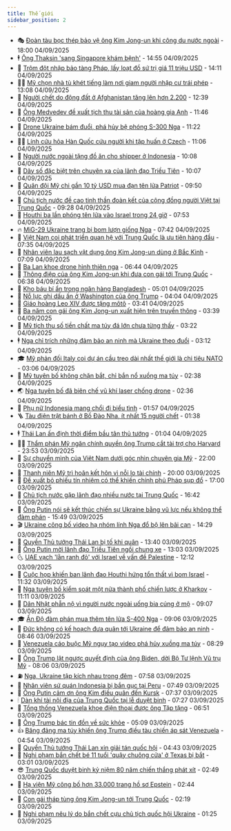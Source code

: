 ```yaml
---
title: Thế giới
sidebar_position: 2
---
```


<!-- vnexpress-the-gioi:START -->
- 🎭 [Đoàn tàu bọc thép bảo vệ ông Kim Jong-un khi công du nước ngoài](https://vnexpress.net/doan-tau-boc-thep-bao-ve-ong-kim-jong-un-khi-cong-du-nuoc-ngoai-4934699.html) - 18:00 04/09/2025
- 🕴 [Ông Thaksin &#39;sang Singapore khám bệnh&#39;](https://vnexpress.net/ong-thaksin-sang-singapore-kham-benh-4935237.html) - 14:55 04/09/2025
- 🤭 [Trộm đột nhập bảo tàng Pháp, lấy loạt đồ sứ trị giá 11 triệu USD](https://vnexpress.net/trom-dot-nhap-bao-tang-phap-lay-loat-do-su-tri-gia-11-trieu-usd-4935230.html) - 14:11 04/09/2025
- 🧑‍💻 [Mỹ chọn nhà tù khét tiếng làm nơi giam người nhập cư trái phép](https://vnexpress.net/my-chon-nha-tu-khet-tieng-lam-noi-giam-nguoi-nhap-cu-trai-phep-4935171.html) - 13:08 04/09/2025
- 🦏 [Người chết do động đất ở Afghanistan tăng lên hơn 2.200](https://vnexpress.net/nguoi-chet-do-dong-dat-o-afghanistan-tang-len-hon-2-200-4935208.html) - 12:39 04/09/2025
- 🦒 [Ông Medvedev đề xuất tịch thu tài sản của hoàng gia Anh](https://vnexpress.net/ong-medvedev-de-xuat-tich-thu-tai-san-cua-hoang-gia-anh-4935120.html) - 11:46 04/09/2025
- 🌈 [Drone Ukraine bám đuổi, phá hủy bệ phóng S-300 Nga](https://vnexpress.net/drone-ukraine-bam-duoi-pha-huy-be-phong-s-300-nga-4935167.html) - 11:22 04/09/2025
- 🧑‍🏫 [Lính cứu hỏa Hàn Quốc cứu người khi tập huấn ở Czech](https://vnexpress.net/linh-cuu-hoa-han-quoc-cuu-nguoi-khi-tap-huan-o-czech-4935179.html) - 11:06 04/09/2025
- 🐲 [Người nước ngoài tặng đồ ăn cho shipper ở Indonesia](https://vnexpress.net/nguoi-nuoc-ngoai-tang-do-an-cho-shipper-o-indonesia-4935154.html) - 10:08 04/09/2025
- 🦒 [Dãy số đặc biệt trên chuyên xa của lãnh đạo Triều Tiên](https://vnexpress.net/day-so-dac-biet-tren-chuyen-xa-cua-lanh-dao-trieu-tien-4935051.html) - 10:07 04/09/2025
- 🐻 [Quân đội Mỹ chi gần 10 tỷ USD mua đạn tên lửa Patriot](https://vnexpress.net/quan-doi-my-chi-gan-10-ty-usd-mua-dan-ten-lua-patriot-4935144.html) - 09:50 04/09/2025
- 🚀 [Chủ tịch nước đề cao tinh thần đoàn kết của cộng đồng người Việt tại Trung Quốc](https://vnexpress.net/chu-tich-nuoc-de-cao-tinh-than-doan-ket-cua-cong-dong-nguoi-viet-tai-trung-quoc-4935075.html) - 09:28 04/09/2025
- 🥰 [Houthi ba lần phóng tên lửa vào Israel trong 24 giờ](https://vnexpress.net/houthi-ba-lan-phong-ten-lua-vao-israel-trong-24-gio-4935028.html) - 07:53 04/09/2025
- 🔥 [MiG-29 Ukraine trang bị bom lượn giống Nga](https://vnexpress.net/mig-29-ukraine-trang-bi-bom-luon-giong-nga-4935025.html) - 07:42 04/09/2025
- 🥳 [Việt Nam coi phát triển quan hệ với Trung Quốc là ưu tiên hàng đầu](https://vnexpress.net/viet-nam-coi-phat-trien-quan-he-voi-trung-quoc-la-uu-tien-hang-dau-4935023.html) - 07:35 04/09/2025
- 💼 [Nhân viên lau sạch vật dụng ông Kim Jong-un dùng ở Bắc Kinh](https://vnexpress.net/nhan-vien-lau-sach-vat-dung-ong-kim-jong-un-dung-o-bac-kinh-4934965.html) - 07:09 04/09/2025
- 🤡 [Ba Lan khoe drone hình thiên nga](https://vnexpress.net/ba-lan-khoe-drone-hinh-thien-nga-4934950.html) - 06:44 04/09/2025
- 🌁 [Thông điệp của ông Kim Jong-un khi đưa con gái tới Trung Quốc](https://vnexpress.net/thong-diep-cua-ong-kim-jong-un-khi-dua-con-gai-toi-trung-quoc-4934812.html) - 06:38 04/09/2025
- 🤩 [Kho báu bí ẩn trong ngân hàng Bangladesh](https://vnexpress.net/kho-bau-bi-an-trong-ngan-hang-bangladesh-4934841.html) - 05:01 04/09/2025
- 🎉 [Nỗ lực ghi dấu ấn ở Washington của ông Trump](https://vnexpress.net/no-luc-ghi-dau-an-o-washington-cua-ong-trump-4934422.html) - 04:04 04/09/2025
- 🎉 [Giáo hoàng Leo XIV được tặng môtô](https://vnexpress.net/giao-hoang-leo-xiv-duoc-tang-moto-4934917.html) - 03:41 04/09/2025
- 🌁 [Ba năm con gái ông Kim Jong-un xuất hiện trên truyền thông](https://vnexpress.net/ba-nam-con-gai-ong-kim-jong-un-xuat-hien-tren-truyen-thong-4934672.html) - 03:39 04/09/2025
- 🌊 [Mỹ tịch thu số tiền chất ma túy đá lớn chưa từng thấy](https://vnexpress.net/my-tich-thu-so-tien-chat-ma-tuy-da-lon-chua-tung-thay-4934821.html) - 03:22 04/09/2025
- 🕴 [Nga chỉ trích những đảm bảo an ninh mà Ukraine theo đuổi](https://vnexpress.net/nga-chi-trich-nhung-dam-bao-an-ninh-ma-ukraine-theo-duoi-4934876.html) - 03:12 04/09/2025
- 🎓 [Mỹ phản đối Italy coi dự án cầu treo dài nhất thế giới là chi tiêu NATO](https://vnexpress.net/my-phan-doi-italy-coi-du-an-cau-treo-dai-nhat-the-gioi-la-chi-tieu-nato-4934866.html) - 03:06 04/09/2025
- 🦩 [Mỹ tuyên bố không chặn bắt, chỉ bắn nổ xuồng ma túy](https://vnexpress.net/my-tuyen-bo-khong-chan-bat-chi-ban-no-xuong-ma-tuy-4934843.html) - 02:38 04/09/2025
- 🌏 [Nga tuyên bố đã biên chế vũ khí laser chống drone](https://vnexpress.net/nga-tuyen-bo-da-bien-che-vu-khi-laser-chong-drone-4934840.html) - 02:36 04/09/2025
- 🌋 [Phụ nữ Indonesia mang chổi đi biểu tình](https://vnexpress.net/phu-nu-indonesia-mang-choi-di-bieu-tinh-4934819.html) - 01:57 04/09/2025
- 🪜 [Tàu điện trật bánh ở Bồ Đào Nha, ít nhất 15 người chết](https://vnexpress.net/tau-dien-trat-banh-o-bo-dao-nha-it-nhat-15-nguoi-chet-4934804.html) - 01:38 04/09/2025
- 🕴 [Thái Lan ấn định thời điểm bầu tân thủ tướng](https://vnexpress.net/thai-lan-an-dinh-thoi-diem-bau-tan-thu-tuong-4934796.html) - 01:04 04/09/2025
- 🧑‍🏫 [Thẩm phán Mỹ ngăn chính quyền ông Trump cắt tài trợ cho Harvard](https://vnexpress.net/tham-phan-my-ngan-chinh-quyen-ong-trump-cat-tai-tro-cho-harvard-4934788.html) - 23:53 03/09/2025
- 🌮 [Sự chuyển mình của Việt Nam dưới góc nhìn chuyên gia Mỹ](https://vnexpress.net/su-chuyen-minh-cua-viet-nam-duoi-goc-nhin-chuyen-gia-my-4932870.html) - 22:00 03/09/2025
- 🚦 [Thanh niên Mỹ trì hoãn kết hôn vì nỗi lo tài chính](https://vnexpress.net/thanh-nien-my-tri-hoan-ket-hon-vi-noi-lo-tai-chinh-4934527.html) - 20:00 03/09/2025
- 💫 [Đề xuất bỏ phiếu tín nhiệm có thể khiến chính phủ Pháp sụp đổ](https://vnexpress.net/de-xuat-bo-phieu-tin-nhiem-co-the-khien-chinh-phu-phap-sup-do-4934456.html) - 17:00 03/09/2025
- 🤡 [Chủ tịch nước gặp lãnh đạo nhiều nước tại Trung Quốc](https://vnexpress.net/chu-tich-nuoc-gap-lanh-dao-nhieu-nuoc-tai-trung-quoc-4934775.html) - 16:42 03/09/2025
- 🦣 [Ông Putin nói sẽ kết thúc chiến sự Ukraine bằng vũ lực nếu không thể đàm phán](https://vnexpress.net/ong-putin-noi-se-ket-thuc-chien-su-ukraine-bang-vu-luc-neu-khong-the-dam-phan-4934758.html) - 15:49 03/09/2025
- 🎬 [Ukraine công bố video hạ nhóm lính Nga đổ bộ lên bãi cạn](https://vnexpress.net/ukraine-cong-bo-video-ha-nhom-linh-nga-do-bo-len-bai-can-4934675.html) - 14:29 03/09/2025
- 🎉 [Quyền Thủ tướng Thái Lan bị tố khi quân](https://vnexpress.net/quyen-thu-tuong-thai-lan-bi-to-khi-quan-4934742.html) - 13:40 03/09/2025
- 🎡 [Ông Putin mời lãnh đạo Triều Tiên ngồi chung xe](https://vnexpress.net/ong-putin-moi-lanh-dao-trieu-tien-ngoi-chung-xe-4934690.html) - 13:03 03/09/2025
- 🌜 [UAE vạch &#39;lằn ranh đỏ&#39; với Israel về vấn đề Palestine](https://vnexpress.net/uae-vach-lan-ranh-do-voi-israel-ve-van-de-palestine-4934721.html) - 12:12 03/09/2025
- 🎡 [Cuộc họp khiến ban lãnh đạo Houthi hứng tổn thất vì bom Israel](https://vnexpress.net/cuoc-hop-khien-ban-lanh-dao-houthi-hung-ton-that-vi-bom-israel-4934687.html) - 11:32 03/09/2025
- 🤗 [Nga tuyên bố kiểm soát một nửa thành phố chiến lược ở Kharkov](https://vnexpress.net/nga-tuyen-bo-kiem-soat-mot-nua-thanh-pho-chien-luoc-o-kharkov-4934717.html) - 11:11 03/09/2025
- 🦩 [Dân Nhật phẫn nộ vì người nước ngoài uống bia cúng ở mộ](https://vnexpress.net/dan-nhat-phan-no-vi-nguoi-nuoc-ngoai-uong-bia-cung-o-mo-4934659.html) - 09:07 03/09/2025
- 🎓 [Ấn Độ đàm phán mua thêm tên lửa S-400 Nga](https://vnexpress.net/an-do-dam-phan-mua-them-ten-lua-s-400-nga-4934621.html) - 09:06 03/09/2025
- 🌁 [Đức không có kế hoạch đưa quân tới Ukraine để đảm bảo an ninh](https://vnexpress.net/duc-khong-co-ke-hoach-dua-quan-toi-ukraine-de-dam-bao-an-ninh-4934629.html) - 08:46 03/09/2025
- 🤩 [Venezuela cáo buộc Mỹ ngụy tạo video phá hủy xuồng ma túy](https://vnexpress.net/venezuela-cao-buoc-my-nguy-tao-video-pha-huy-xuong-ma-tuy-4934616.html) - 08:29 03/09/2025
- 👹 [Ông Trump lật ngược quyết định của ông Biden, dời Bộ Tư lệnh Vũ trụ Mỹ](https://vnexpress.net/ong-trump-lat-nguoc-quyet-dinh-cua-ong-biden-doi-bo-tu-lenh-vu-tru-my-4934411.html) - 08:06 03/09/2025
- ⛽️ [Nga, Ukraine tập kích nhau trong đêm](https://vnexpress.net/nga-ukraine-tap-kich-nhau-trong-dem-4934612.html) - 07:58 03/09/2025
- 🚀 [Nhân viên sứ quán Indonesia bị bắn gục tại Peru](https://vnexpress.net/nhan-vien-su-quan-indonesia-bi-ban-guc-tai-peru-4934593.html) - 07:49 03/09/2025
- 🎡 [Ông Putin cảm ơn ông Kim điều quân đến Kursk](https://vnexpress.net/ong-putin-cam-on-ong-kim-dieu-quan-den-kursk-4934588.html) - 07:37 03/09/2025
- 🕯 [Dàn khí tài nội địa của Trung Quốc tại lễ duyệt binh](https://vnexpress.net/dan-khi-tai-noi-dia-cua-trung-quoc-tai-le-duyet-binh-4934536.html) - 07:27 03/09/2025
- 🐻 [Tổng thống Venezuela khoe điện thoại được ông Tập tặng](https://vnexpress.net/tong-thong-venezuela-khoe-dien-thoai-duoc-ong-tap-tang-4934517.html) - 06:51 03/09/2025
- 🚦 [Ông Trump bác tin đồn về sức khỏe](https://vnexpress.net/ong-trump-bac-tin-don-ve-suc-khoe-4934433.html) - 05:09 03/09/2025
- 👍 [Băng đảng ma túy khiến ông Trump điều tàu chiến áp sát Venezuela](https://vnexpress.net/bang-dang-ma-tuy-khien-ong-trump-dieu-tau-chien-ap-sat-venezuela-4934380.html) - 04:54 03/09/2025
- 🚀 [Quyền Thủ tướng Thái Lan xin giải tán quốc hội](https://vnexpress.net/quyen-thu-tuong-thai-lan-xin-giai-tan-quoc-hoi-4934467.html) - 04:43 03/09/2025
- 🌮 [Nghi phạm bắn chết bé 11 tuổi &#39;quậy chuông cửa&#39; ở Texas bị bắt](https://vnexpress.net/nghi-pham-ban-chet-be-11-tuoi-quay-chuong-cua-o-texas-bi-bat-4934445.html) - 03:01 03/09/2025
- 😎 [Trung Quốc duyệt binh kỷ niệm 80 năm chiến thắng phát xít](https://vnexpress.net/trung-quoc-duyet-binh-ky-niem-80-nam-chien-thang-phat-xit-4934450.html) - 02:49 03/09/2025
- 🐲 [Hạ viện Mỹ công bố hơn 33.000 trang hồ sơ Epstein](https://vnexpress.net/ha-vien-my-cong-bo-hon-33-000-trang-ho-so-epstein-4934408.html) - 02:44 03/09/2025
- 💫 [Con gái tháp tùng ông Kim Jong-un tới Trung Quốc](https://vnexpress.net/con-gai-thap-tung-ong-kim-jong-un-toi-trung-quoc-4934416.html) - 02:19 03/09/2025
- 👀 [Nghi phạm nêu lý do bắn chết cựu chủ tịch quốc hội Ukraine](https://vnexpress.net/nghi-pham-neu-ly-do-ban-chet-cuu-chu-tich-quoc-hoi-ukraine-4934375.html) - 01:25 03/09/2025<!-- vnexpress-the-gioi:END -->